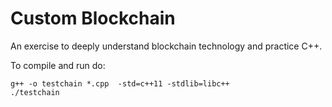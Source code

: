 # Custom Blockchain

An exercise to deeply understand blockchain technology and practice C++.

To compile and run do:

```
g++ -o testchain *.cpp  -std=c++11 -stdlib=libc++
./testchain
```